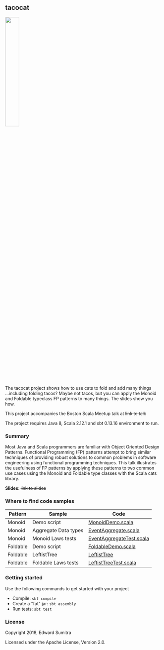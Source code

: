 ## tacocat
<img src="http://www.thinkgeek.com/images/products/zoom/jthl_explode_kittens_tacocat_plush.jpg" width="30%" height="30%"/>

The tacocat project shows how to use cats to fold and add many things ...including folding tacos? Maybe not tacos, but you can apply the Monoid and Foldable typeclass FP patterns to many things. The slides show you how.

This project accompanies the Boston Scala Meetup talk at ~~link to talk~~

The project requires Java 8, Scala 2.12.1 and sbt 0.13.16 environment to run.

### Summary
Most Java and Scala programmers are familiar with Object Oriented Design Patterns. Functional Programming (FP) patterns attempt to bring similar techniques of providing robust solutions to common problems in software engineering using functional programming techniques. This talk illustrates the usefulness of FP patterns by applying these patterns to two common use cases using the Monoid and Foldable type classes with the Scala cats library.

**Slides**: ~~link to slides~~

### Where to find code samples
| Pattern        | Sample           | Code  |
| ------------- |---------------| ------|
| Monoid      | Demo script | [MonoidDemo.scala](https://github.com/esumitra/tacocat/blob/master/src/main/scala/com/example/demo/MonoidDemo.scala) |
| Monoid      | Aggregate Data types      |   [EventAggregate.scala](https://github.com/esumitra/tacocat/blob/master/src/main/scala/com/example/data/EventAggregate.scala) |
| Monoid | Monoid Laws tests      |    [EventAggregateTest.scala](https://github.com/esumitra/tacocat/blob/master/src/test/scala/com/example/data/EventAggregateTest.scala) |
| Foldable | Demo script      |    [FoldableDemo.scala](https://github.com/esumitra/tacocat/blob/master/src/main/scala/com/example/demo/FoldableDemo.scala) |
| Foldable | LeftistTree      |    [LeftistTree](https://github.com/esumitra/tacocat/blob/master/src/main/scala/com/example/data/LeftistTree.scala) |
| Foldable | Foldable Laws tests      |    [LeftistTreeTest.scala](https://github.com/esumitra/tacocat/blob/master/src/test/scala/com/example/data/LeftistTreeTest.scala) |

### Getting started
 Use the following commands to get started with your project

 - Compile: `sbt compile`
 - Create a "fat" jar: `sbt assembly`
 - Run tests: `sbt test`

### License
Copyright 2018, Edward Sumitra

Licensed under the Apache License, Version 2.0.
